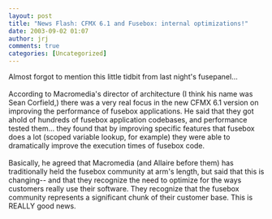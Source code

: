 ```yaml
---
layout: post
title: "News Flash: CFMX 6.1 and Fusebox: internal optimizations!"
date: 2003-09-02 01:07
author: jrj
comments: true
categories: [Uncategorized]
---
```

Almost forgot to mention this little tidbit from last night's fusepanel...<br /><br />According to Macromedia's director of architecture (I think his name was Sean Corfield,) there was a very real focus in the new CFMX 6.1 version on improving the performance of fusebox applications. He said that they got ahold of hundreds of fusebox application codebases, and performance tested them... they found that by improving specific features that fusebox does a lot (scoped variable lookup, for example) they were able to dramatically improve the execution times of fusebox code.<br /><br />Basically, he agreed that Macromedia (and Allaire before them) has traditionally held the fusebox community at arm's length, but said that this is changing-- and that they recognize the need to optimize for the ways customers really use their software. They recognize that the fusebox community represents a significant chunk of their customer base. This is REALLY good news.
